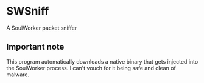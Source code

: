 # SWSniff
A SoulWorker packet sniffer

## Important note
This program automatically downloads a native binary that gets injected into 
the SoulWorker process. I can't vouch for it being safe and clean of malware.
